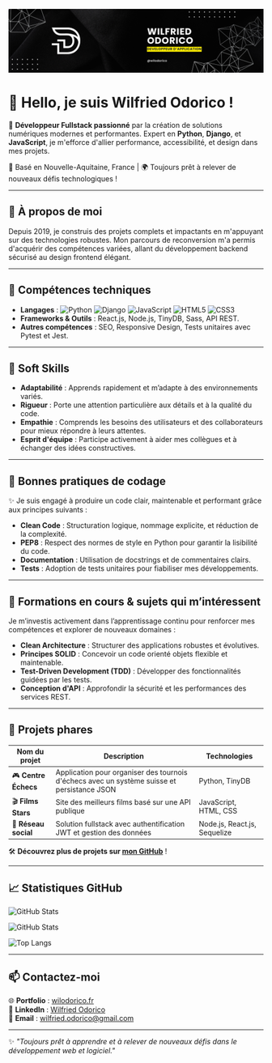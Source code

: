 ![Bannière de Wilfried Odorico](assets/Black-and-Yellow-Web-Developer-LinkedIn-Banner.png)

# 👋 Hello, je suis Wilfried Odorico !

🎯 **Développeur Fullstack passionné** par la création de solutions numériques modernes et performantes. Expert en **Python**, **Django**, et **JavaScript**, je m'efforce d'allier performance, accessibilité, et design dans mes projets.

📍 Basé en Nouvelle-Aquitaine, France | 🌍 Toujours prêt à relever de nouveaux défis technologiques !

---

## 🌟 **À propos de moi**

Depuis 2019, je construis des projets complets et impactants en m'appuyant sur des technologies robustes. Mon parcours de reconversion m'a permis d'acquérir des compétences variées, allant du développement backend sécurisé au design frontend élégant.

---

## 🔧 **Compétences techniques**

- **Langages** : ![Python](https://img.shields.io/badge/Python-3.9-blue) ![Django](https://img.shields.io/badge/Django-4.2-green) ![JavaScript](https://img.shields.io/badge/JavaScript-ES6-yellow) ![HTML5](https://img.shields.io/badge/HTML5-orange) ![CSS3](https://img.shields.io/badge/CSS3-blue)  
- **Frameworks & Outils** : React.js, Node.js, TinyDB, Sass, API REST.  
- **Autres compétences** : SEO, Responsive Design, Tests unitaires avec Pytest et Jest.  

---

## 🤝 **Soft Skills**

- **Adaptabilité** : Apprends rapidement et m’adapte à des environnements variés.  
- **Rigueur** : Porte une attention particulière aux détails et à la qualité du code.  
- **Empathie** : Comprends les besoins des utilisateurs et des collaborateurs pour mieux répondre à leurs attentes.  
- **Esprit d'équipe** : Participe activement à aider mes collègues et à échanger des idées constructives.

---

## 📜 **Bonnes pratiques de codage**

✨ Je suis engagé à produire un code clair, maintenable et performant grâce aux principes suivants :  
- **Clean Code** : Structuration logique, nommage explicite, et réduction de la complexité.  
- **PEP8** : Respect des normes de style en Python pour garantir la lisibilité du code.  
- **Documentation** : Utilisation de docstrings et de commentaires clairs.  
- **Tests** : Adoption de tests unitaires pour fiabiliser mes développements.  

---

## 📘 **Formations en cours & sujets qui m’intéressent**

Je m’investis activement dans l’apprentissage continu pour renforcer mes compétences et explorer de nouveaux domaines :  
- **Clean Architecture** : Structurer des applications robustes et évolutives.  
- **Principes SOLID** : Concevoir un code orienté objets flexible et maintenable.  
- **Test-Driven Development (TDD)** : Développer des fonctionnalités guidées par les tests.  
- **Conception d'API** : Approfondir la sécurité et les performances des services REST.

---

## 🌟 **Projets phares**

| Nom du projet        | Description                                                                                       | Technologies                   |
|----------------------|---------------------------------------------------------------------------------------------------|--------------------------------|
| 🎮 **Centre Échecs** | Application pour organiser des tournois d'échecs avec un système suisse et persistance JSON       | Python, TinyDB                |
| 🎬 **Films Stars**   | Site des meilleurs films basé sur une API publique                                                | JavaScript, HTML, CSS         |
| 💼 **Réseau social** | Solution fullstack avec authentification JWT et gestion des données                               | Node.js, React.js, Sequelize  |

🛠️ **Découvrez plus de projets sur [mon GitHub](https://github.com/wilodorico)** !

---

## 📈 **Statistiques GitHub**

![GitHub Stats](https://github-readme-stats.vercel.app/api?username=wilodorico&show_icons=true&theme=dark&hide_border=false&count_private=true)

![GitHub Stats](https://github-readme-stats.vercel.app/api?username=wilodorico&show_icons=true&theme=dark&hide_border=false&count_private=true&include_all_commits=true)

![Top Langs](https://github-readme-stats.vercel.app/api/top-langs/?username=wilodorico&layout=compact&theme=dark&hide_border=false)

---

## 📫 **Contactez-moi**

🌐 **Portfolio** : [wilodorico.fr](https://www.wilodorico.fr/)  
💼 **LinkedIn** : [Wilfried Odorico](https://www.linkedin.com/in/wilfried-odorico)  
📧 **Email** : [wilfried.odorico@gmail.com](mailto:wilfried.odorico@gmail.com)  

---

✨ *"Toujours prêt à apprendre et à relever de nouveaux défis dans le développement web et logiciel."*




